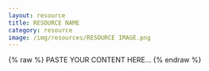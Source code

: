 ```yaml
---
layout: resource
title: RESOURCE NAME
category: resource
image: /img/resources/RESOURCE IMAGE.png
---
```

{% raw %}
PASTE YOUR CONTENT HERE...
{% endraw %}

